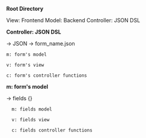 **Root Directory**
  
  View: Frontend
  Model: Backend
  Controller: JSON DSL
  

**Controller: JSON DSL**  


  -> JSON -> form_name.json
  
    m: form's model
    
    v: form's view
    
    c: form's controller functions
    

**m: form's model**

  -> fields {}
  
      m: fields model
      
      v: fields view
      
      c: fields controller functions
      
